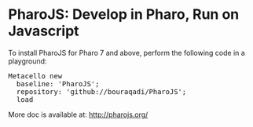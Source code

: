 # PharoJS: Develop in Pharo, Run on Javascript

To install PharoJS for Pharo 7 and above, perform the following code in a playground:

<pre>
Metacello new
  baseline: 'PharoJS';
  repository: 'github://bouraqadi/PharoJS';
  load
</pre>

More doc is available at: http://pharojs.org/
